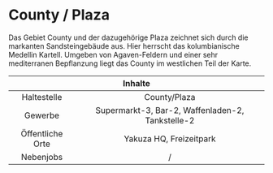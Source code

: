 # County / Plaza

Das Gebiet County und der dazugehörige Plaza zeichnet sich durch die markanten Sandsteingebäude aus. Hier herrscht das kolumbianische Medellin Kartell. Umgeben von Agaven-Feldern und einer sehr mediterranen Bepflanzung liegt das County im westlichen Teil der Karte.

<table>
  <thead>
    <tr>
      <th colspan=2 align="center">Inhalte</th>
    </tr>
  </thead>
  <tbody>
    <tr>
      <td align="center">Haltestelle</td>
      <td align="center">County/Plaza</td>
    </tr>
    <tr>
      <td align="center">Gewerbe</td>
      <td align="center">Supermarkt-3, Bar-2, Waffenladen-2, Tankstelle-2</td>
    </tr>
    <tr>
      <td align="center">Öffentliche Orte</td>
      <td align="center">Yakuza HQ, Freizeitpark</td>
    </tr>
    <tr>
      <td align="center">Nebenjobs</td>
      <td align="center">/</td>
  </tbody>
</table>

